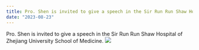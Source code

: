 ```yaml
---
title: Pro. Shen is invited to give a speech in the Sir Run Run Shaw Hospital of Zhejiang University School of Medicine.
date: "2023-08-23"
---
```


Pro. Shen is invited to give a speech in the Sir Run Run Shaw Hospital of Zhejiang University School of Medicine.
![](/images/photo/photo20230823.jpg)
